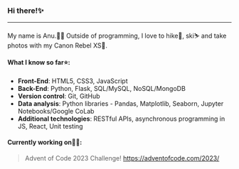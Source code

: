 ### Hi there!✨

---
My name is Anu.👩‍💻 Outside of programming, I love to hike🗻, ski⛷️ and take photos with my Canon Rebel XS📸.



#### What I know so far⭐:
* **Front-End**: HTML5, CSS3, JavaScript
* **Back-End**: Python, Flask, SQL/MySQL, NoSQL/MongoDB
* **Version control**: Git, GitHub
* **Data analysis**: Python libraries - Pandas, Matplotlib, Seaborn, Jupyter Notebooks/Google CoLab
* **Additional technologies**: RESTful APIs, asynchronous programming in JS, React, Unit testing


#### Currently working on👩‍🎓: 

> Advent of Code 2023 Challenge!
> https://adventofcode.com/2023/

